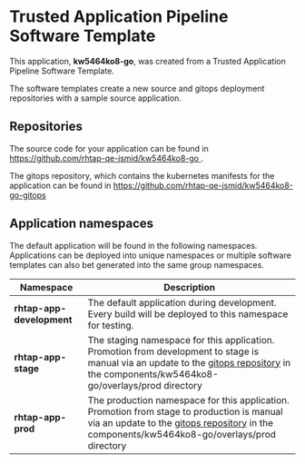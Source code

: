 # Trusted Application Pipeline Software Template

This application, **kw5464ko8-go**, was created from a Trusted Application Pipeline Software Template.

The software templates create a new source and gitops deployment repositories with a sample source application. 

## Repositories

The source code for your application can be found in [https://github.com/rhtap-qe-jsmid/kw5464ko8-go ](https://github.com/rhtap-qe-jsmid/kw5464ko8-go ).
 
The gitops repository, which contains the kubernetes manifests for the application can be found in 
[https://github.com/rhtap-qe-jsmid/kw5464ko8-go-gitops ](https://github.com/rhtap-qe-jsmid/kw5464ko8-go-gitops ) 

## Application namespaces 

The default application will be found in the following namespaces. Applications can be deployed into unique namespaces or multiple software templates can also bet generated into the same group namespaces.  

|  Namespace   |  Description   |  
| -------- | -------- |   
| **rhtap-app-development** | The default application during development. Every build will be deployed to this namespace for testing. | 
| **rhtap-app-stage** | The staging namespace for this application. Promotion from development to stage is manual via an update to the [gitops repository](https://github.com/rhtap-qe-jsmid/kw5464ko8-go-gitops ) in the components/kw5464ko8-go/overlays/prod directory |  
| **rhtap-app-prod** | The production namespace for this application. Promotion from stage to production is manual via an update to the [gitops repository](https://github.com/rhtap-qe-jsmid/kw5464ko8-go-gitops ) in the components/kw5464ko8-go/overlays/prod directory | 